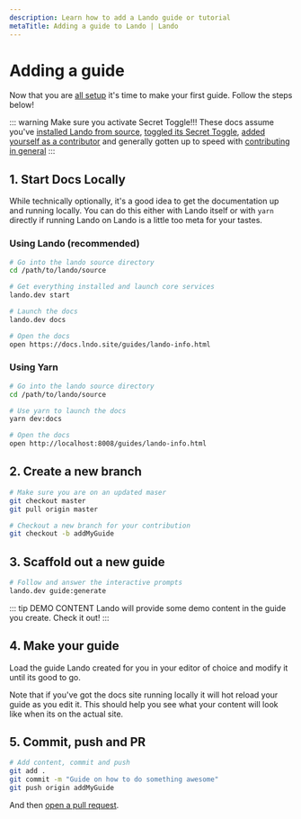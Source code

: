 ```yaml
---
description: Learn how to add a Lando guide or tutorial
metaTitle: Adding a guide to Lando | Lando
---
```


# Adding a guide

Now that you are [all setup](./guides-intro.md#what-do-i-need-to-get-started) it's time to make your first guide. Follow the steps below!

::: warning Make sure you activate Secret Toggle!!!
These docs assume you've [installed Lando from source](./activate.md), [toggled its Secret Toggle](./activate.md), [added yourself as a contributor](./first.md) and generally gotten up to speed with [contributing in general](./contributing.md)
:::

## 1. Start Docs Locally

While technically optionally, it's a good idea to get the documentation up and running locally. You can do this either with Lando itself or with `yarn` directly if running Lando on Lando is a little too meta for your tastes.

### Using Lando (recommended)

```bash
# Go into the lando source directory
cd /path/to/lando/source

# Get everything installed and launch core services
lando.dev start

# Launch the docs
lando.dev docs

# Open the docs
open https://docs.lndo.site/guides/lando-info.html
```

### Using Yarn

```bash
# Go into the lando source directory
cd /path/to/lando/source

# Use yarn to launch the docs
yarn dev:docs

# Open the docs
open http://localhost:8008/guides/lando-info.html
```

## 2. Create a new branch


```bash
# Make sure you are on an updated maser
git checkout master
git pull origin master

# Checkout a new branch for your contribution
git checkout -b addMyGuide
```

## 3. Scaffold out a new guide

```bash
# Follow and answer the interactive prompts
lando.dev guide:generate
```

::: tip DEMO CONTENT
Lando will provide some demo content in the guide you create. Check it out!
:::

## 4. Make your guide

Load the guide Lando created for you in your editor of choice and modify it until its good to go.

Note that if you've got the docs site running locally it will hot reload your guide as you edit it. This should help you see what your content will look like when its on the actual site.


## 5. Commit, push and PR

```bash
# Add content, commit and push
git add .
git commit -m "Guide on how to do something awesome"
git push origin addMyGuide
```

And then [open a pull request](https://help.github.com/articles/creating-a-pull-request/).
